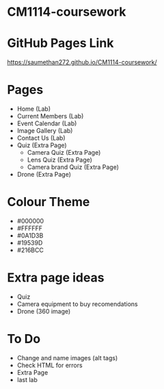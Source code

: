 # CM1114-coursework

# GitHub Pages Link

https://saumethan272.github.io/CM1114-coursework/

# Pages

- Home (Lab)
- Current Members (Lab)
- Event Calendar (Lab)
- Image Gallery (Lab)
- Contact Us (Lab)
- Quiz (Extra Page)
    - Camera Quiz (Extra Page)
    - Lens Quiz (Extra Page)
    - Camera brand Quiz (Extra Page)
- Drone (Extra Page)


# Colour Theme

- #000000
- #FFFFFF
- #0A1D3B 
- #19539D 
- #216BCC 

# Extra page ideas

- Quiz
- Camera equipment to buy recomendations 
- Drone (360 image)

# To Do

- Change and name images (alt tags)
- Check HTML for errors
- Extra Page
- last lab
